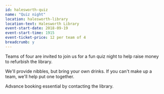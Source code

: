 ```yaml
---
id: halesworth-quiz
name: "Quiz night"
location: halesworth-library
location-text: Halesworth Library
event-start-date: 2018-09-19
event-start-time: 1915
event-ticket-price: 12 per team of 4
breadcrumb: y
---
```


Teams of four are invited to join us for a fun quiz night to help raise money to refurbish the library.

We'll provide nibbles, but bring your own drinks. If you can't make up a team, we'll help put one together.

Advance booking essential by contacting the library.
